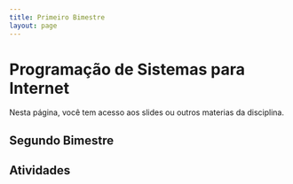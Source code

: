 ```yaml
---
title: Primeiro Bimestre
layout: page
---
```


# Programação de Sistemas para Internet

Nesta página, você tem acesso aos slides ou outros materias da disciplina.

## Segundo Bimestre




## Atividades